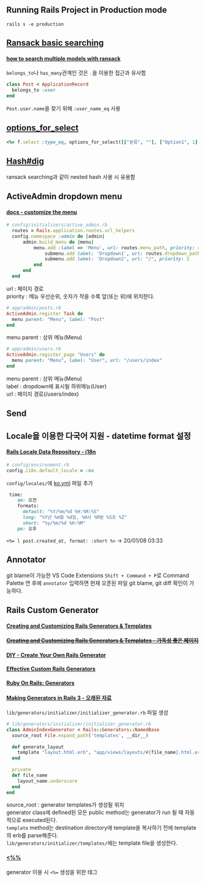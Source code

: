 ## Running Rails Project in Production mode
`rails s -e production`

## [Ransack basic searching](https://github.com/activerecord-hackery/ransack/wiki/Basic-Searching)
#### [how to search multiple models with ransack](https://stackoverflow.com/questions/50910576/how-to-search-multiple-models-with-ransack-in-liquid-templates)
`belongs_to`나 `has_many`관계인 것은 `.`을 이용한 접근과 유사함  
```ruby
class Post < ApplicationRecord
  belongs_to :user
end
```
`Post.user.name`을 찾기 위해 `:user_name_eq` 사용

## [options_for_select](https://apidock.com/rails/v3.2.8/ActionView/Helpers/FormOptionsHelper/options_for_select)
```ruby
<%= f.select :type_eq, options_for_select([["분류", ""], ["Option1", 1], ["Option", 2], ["Option", 3]], selected: "#{params.dig('post', :type_eq).presence || ''}"), class: "ui selection dropdown" %>
```
## [Hash#dig](https://apidock.com/ruby/Hash/dig)
ransack searching과 같이 nested hash 사용 시 유용함  

## ActiveAdmin dropdown menu
#### [docs - customize the menu](https://activeadmin.info/2-resource-customization.html#customize-the-menu)
```ruby
# config/initializers/active_admin.rb
  routes = Rails.application.routes.url_helpers
  config.namespace :admin do |admin|
      admin.build_menu do |menu|
          menu.add :label => 'Menu', url: routes.menu_path, priority: 4 do |submenu|
              submenu.add label: 'Dropdown1', url: routes.dropdown_path, priority: 1
              submenu.add label: 'Dropdown2', url: "/", priority: 2
          end
      end
  end
```
url : 페이지 경로  
priority : 메뉴 우선순위, 숫자가 작을 수록 앞(또는 위)에 위치한다.  
```ruby
# app/admin/posts.rb
ActiveAdmin.register Task do
  menu parent: "Menu", label: "Post"
end
```
menu parent : 상위 메뉴(Menu)  
```ruby
# app/admin/users.rb
ActiveAdmin.register_page "Users" do
  menu parent: "Menu", label: "User", url: "/users/index"
end
```
menu parent : 상위 메뉴(Menu)  
label : dropdown에 표시될 하위메뉴(User)  
url : 페이지 경로(/users/index)  

## Send

## Locale을 이용한 다국어 지원 - datetime format 설정
#### [Rails Locale Data Repository - i18n](https://github.com/svenfuchs/rails-i18n)
```ruby
# config/environment.rb
config.i18n.default_locale = :ko
```
`config/locales/`에 [ko.yml](https://github.com/svenfuchs/rails-i18n/blob/master/rails/locale/ko.yml) 파일 추가  
```ruby
 time:
    am: 오전
    formats:
      default: "%Y/%m/%d %H:%M:%S"
      long: "%Y년 %m월 %d일, %H시 %M분 %S초 %Z"
      short: "%y/%m/%d %H:%M"
    pm: 오후
```
`<%= l post.created_at, format: :short %>` -> 20/01/08 03:33  

## Annotator
git blame이 가능한 VS Code Extensions
`Shift + Command + P`로 Command Palette 연 후에 `annotator` 입력하면 현재 오픈된 파일 git blame, git diff 확인이 가능하다.

## Rails Custom Generator
#### [Creating and Customizing Rails Generators & Templates](https://guides.rubyonrails.org/generators.html)  
#### ~~[Creating and Customizing Rails Generators & Templates - 가독성 좋은 페이지](https://csil-git1.cs.surrey.sfu.ca/ypleung/cmpt276ass2/blob/master/vendor/bundle/ruby/2.3.0/gems/rails-4.2.5/guides/source/generators.md)~~
#### [DIY - Create Your Own Rails Generator](https://arsfutura.co/magazine/diy-create-your-own-rails-generator/)
#### [Effective Custom Rails Generators](https://medium.com/@TetraGravity/effective-custom-rails-generators-700f4675db19)
#### [Ruby On Rails: Generators](https://medium.com/@jelaniwoods/ruby-on-rails-generators-91bdebc4ca6d)
#### [Making Generators in Rails 3 - 오래된 자료](http://railscasts.com/episodes/218-making-generators-in-rails-3?view=asciicast)
`lib/generators/initializer/initializer_generator.rb` 파일 생성  
```ruby
# lib/generators/initializer/initializer_generator.rb
class AdminIndexGenerator < Rails::Generators::NamedBase
  source_root File.expand_path('templates', __dir__)
  
  def generate_layout
    template "layout.html.erb", "app/views/layouts/#{file_name}.html.erb"
  end
  
  private
  def file_name
    layout_name.underscore
  end
end
```
source_root : generator templates가 생성될 위치  
generator class에 defined된 모든 public method는 generator가 run 될 때 자동적으로 executed된다.  
`template` method는 destination directory에 template을 복사하기 전에 template의 erb를 parse해준다.  
`lib/generators/initializer/templates/`에는 template file을 생성한다.

#### [<%%](https://apidock.com/ruby/ERB)
generator 이용 시 `<%=` 생성을 위한 태그
